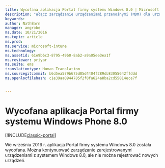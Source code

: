 ```yaml
---
title: Wycofana aplikacja Portal firmy systemu Windows 8.0 | Microsoft Docs
description: "Włącz zarządzanie urządzeniami przenośnymi (MDM) dla urządzeń z systemem Windows Phone 8.0 w usłudze Microsoft Intune."
keywords: 
author: NathBarn
manager: angrobe
ms.date: 10/21/2016
ms.topic: article
ms.prod: 
ms.service: microsoft-intune
ms.technology: 
ms.assetid: 61e9b6c3-8795-49b0-8ab2-a9a05ee3ea1f
ms.reviewer: priyar
ms.suite: ems
translationtype: Human Translation
ms.sourcegitcommit: b6d5ea579b675d85d4404f289db83055642ffddd
ms.openlocfilehash: c1e39aa0944785f2f0fa624a8ba2cd55814ece7f


---
```


#  <a name="windows-phone-80-company-portal-app-deprecated"></a>Wycofana aplikacja Portal firmy systemu Windows Phone 8.0

[!INCLUDE[classic-portal](../includes/classic-portal.md)]

We wrześniu 2016 r. aplikacja Portal firmy systemu Windows 8.0 została wycofana. Można kontynuować zarządzanie zarejestrowanymi urządzeniami z systemem Windows 8.0, ale nie można rejestrować nowych urządzeń.



<!--HONumber=Dec16_HO2-->


